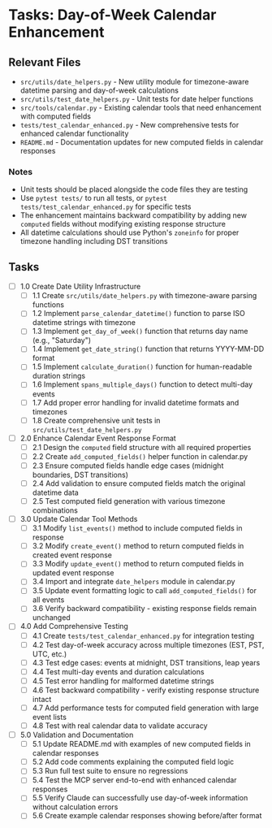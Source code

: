 # Tasks: Day-of-Week Calendar Enhancement

## Relevant Files

- `src/utils/date_helpers.py` - New utility module for timezone-aware datetime parsing and day-of-week calculations
- `src/utils/test_date_helpers.py` - Unit tests for date helper functions
- `src/tools/calendar.py` - Existing calendar tools that need enhancement with computed fields
- `tests/test_calendar_enhanced.py` - New comprehensive tests for enhanced calendar functionality
- `README.md` - Documentation updates for new computed fields in calendar responses

### Notes

- Unit tests should be placed alongside the code files they are testing
- Use `pytest tests/` to run all tests, or `pytest tests/test_calendar_enhanced.py` for specific tests
- The enhancement maintains backward compatibility by adding new `computed` fields without modifying existing response structure
- All datetime calculations should use Python's `zoneinfo` for proper timezone handling including DST transitions

## Tasks

- [ ] 1.0 Create Date Utility Infrastructure
  - [ ] 1.1 Create `src/utils/date_helpers.py` with timezone-aware parsing functions
  - [ ] 1.2 Implement `parse_calendar_datetime()` function to parse ISO datetime strings with timezone
  - [ ] 1.3 Implement `get_day_of_week()` function that returns day name (e.g., "Saturday")
  - [ ] 1.4 Implement `get_date_string()` function that returns YYYY-MM-DD format
  - [ ] 1.5 Implement `calculate_duration()` function for human-readable duration strings
  - [ ] 1.6 Implement `spans_multiple_days()` function to detect multi-day events
  - [ ] 1.7 Add proper error handling for invalid datetime formats and timezones
  - [ ] 1.8 Create comprehensive unit tests in `src/utils/test_date_helpers.py`

- [ ] 2.0 Enhance Calendar Event Response Format
  - [ ] 2.1 Design the `computed` field structure with all required properties
  - [ ] 2.2 Create `add_computed_fields()` helper function in calendar.py
  - [ ] 2.3 Ensure computed fields handle edge cases (midnight boundaries, DST transitions)
  - [ ] 2.4 Add validation to ensure computed fields match the original datetime data
  - [ ] 2.5 Test computed field generation with various timezone combinations

- [ ] 3.0 Update Calendar Tool Methods
  - [ ] 3.1 Modify `list_events()` method to include computed fields in response
  - [ ] 3.2 Modify `create_event()` method to return computed fields in created event response
  - [ ] 3.3 Modify `update_event()` method to return computed fields in updated event response
  - [ ] 3.4 Import and integrate `date_helpers` module in calendar.py
  - [ ] 3.5 Update event formatting logic to call `add_computed_fields()` for all events
  - [ ] 3.6 Verify backward compatibility - existing response fields remain unchanged

- [ ] 4.0 Add Comprehensive Testing
  - [ ] 4.1 Create `tests/test_calendar_enhanced.py` for integration testing
  - [ ] 4.2 Test day-of-week accuracy across multiple timezones (EST, PST, UTC, etc.)
  - [ ] 4.3 Test edge cases: events at midnight, DST transitions, leap years
  - [ ] 4.4 Test multi-day events and duration calculations
  - [ ] 4.5 Test error handling for malformed datetime strings
  - [ ] 4.6 Test backward compatibility - verify existing response structure intact
  - [ ] 4.7 Add performance tests for computed field generation with large event lists
  - [ ] 4.8 Test with real calendar data to validate accuracy

- [ ] 5.0 Validation and Documentation
  - [ ] 5.1 Update README.md with examples of new computed fields in calendar responses
  - [ ] 5.2 Add code comments explaining the computed field logic
  - [ ] 5.3 Run full test suite to ensure no regressions
  - [ ] 5.4 Test the MCP server end-to-end with enhanced calendar responses
  - [ ] 5.5 Verify Claude can successfully use day-of-week information without calculation errors
  - [ ] 5.6 Create example calendar responses showing before/after format